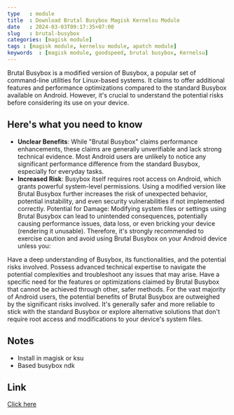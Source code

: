 ```yaml
---
type   : module
title  : Download Brutal Busybox Magisk Kernelsu Module
date   : 2024-03-03T09:17:35+07:00
slug   : brutal-busybox
categories: [magisk module]
tags : [magisk module, kernelsu module, apatch module]
keywords  : [magisk module, goodspeed, brutal busybox, Kernelsu]
---
```


Brutal Busybox is a modified version of Busybox, a popular set of command-line utilities for Linux-based systems. It claims to offer additional features and performance optimizations compared to the standard Busybox available on Android. However, it's crucial to understand the potential risks before considering its use on your device.

## Here's what you need to know

- **Unclear Benefits**: While "Brutal Busybox" claims performance enhancements, these claims are generally unverifiable and lack strong technical evidence. Most Android users are unlikely to notice any significant performance difference from the standard Busybox, especially for everyday tasks.
- **Increased Risk**: Busybox itself requires root access on Android, which grants powerful system-level permissions. Using a modified version like Brutal Busybox further increases the risk of unexpected behavior, potential instability, and even security vulnerabilities if not implemented correctly.
Potential for Damage: Modifying system files or settings using Brutal Busybox can lead to unintended consequences, potentially causing performance issues, data loss, or even bricking your device (rendering it unusable).
Therefore, it's strongly recommended to exercise caution and avoid using Brutal Busybox on your Android device unless you:

Have a deep understanding of Busybox, its functionalities, and the potential risks involved.
Possess advanced technical expertise to navigate the potential complexities and troubleshoot any issues that may arise.
Have a specific need for the features or optimizations claimed by Brutal Busybox that cannot be achieved through other, safer methods.
For the vast majority of Android users, the potential benefits of Brutal Busybox are outweighed by the significant risks involved. It's generally safer and more reliable to stick with the standard Busybox or explore alternative solutions that don't require root access and modifications to your device's system files.

## Notes
- Install in magisk or ksu
- Based busybox ndk
## Link

[Click here](https://www.pling.com/p/2122998/)
